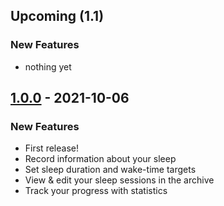 ## Upcoming (1.1)
### New Features
- nothing yet

## [1.0.0] - 2021-10-06
### New Features
- First release!
- Record information about your sleep
- Set sleep duration and wake-time targets
- View & edit your sleep sessions in the archive
- Track your progress with statistics

[1.0.0]: https://github.com/rbraith/sleep-target/releases/tag/v1.0.0